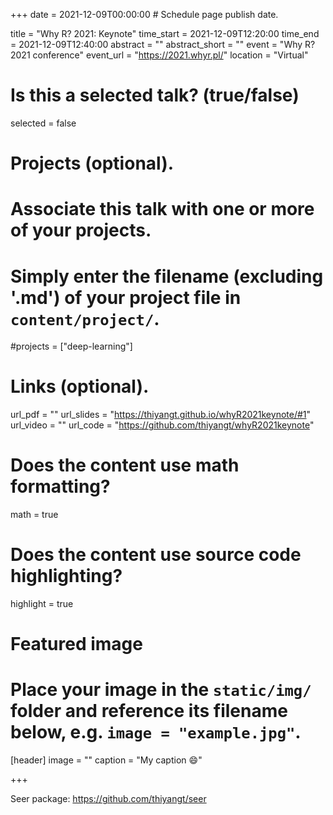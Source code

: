 +++
date = 2021-12-09T00:00:00  # Schedule page publish date.

title = "Why R? 2021: Keynote"
time_start = 2021-12-09T12:20:00
time_end = 2021-12-09T12:40:00
abstract = ""
abstract_short = ""
event = "Why R? 2021 conference"
event_url = "https://2021.whyr.pl/"
location = "Virtual"

# Is this a selected talk? (true/false)
selected = false

# Projects (optional).
#   Associate this talk with one or more of your projects.
#   Simply enter the filename (excluding '.md') of your project file in `content/project/`.
#projects = ["deep-learning"]

# Links (optional).
url_pdf = ""
url_slides = "https://thiyangt.github.io/whyR2021keynote/#1"
url_video = ""
url_code = "https://github.com/thiyangt/whyR2021keynote"

# Does the content use math formatting?
math = true

# Does the content use source code highlighting?
highlight = true

# Featured image
# Place your image in the `static/img/` folder and reference its filename below, e.g. `image = "example.jpg"`.
[header]
image = ""
caption = "My caption :smile:"

+++


Seer package: https://github.com/thiyangt/seer